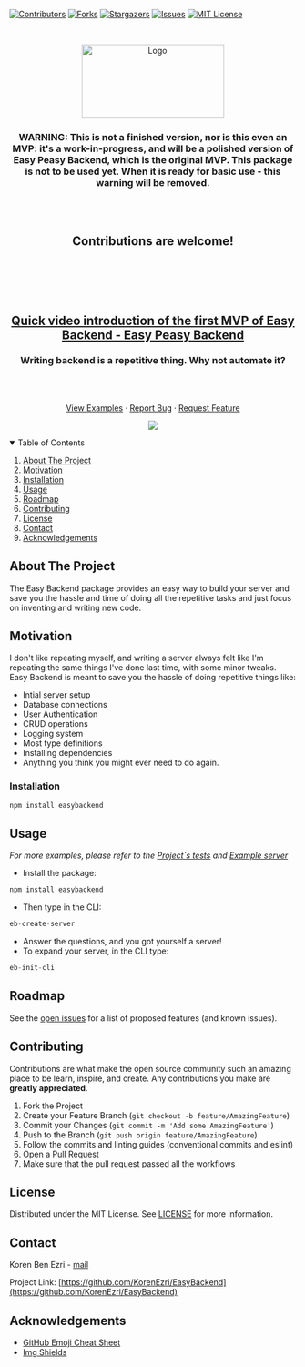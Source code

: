 [![Contributors][contributors-shield]][contributors-url]
[![Forks][forks-shield]][forks-url]
[![Stargazers][stars-shield]][stars-url]
[![Issues][issues-shield]][issues-url]
[![MIT License][license-shield]][license-url]

<br />
<p align="center">
  <a href="https://github.com/KorenEzri/EasyBackend">
    <img src="https://github.com/KorenEzri/EasyBackend/blob/main/logo2.png?raw=true" alt="Logo" width="250" height="130">
  </a>

  <h3 align="center">WARNING: This is not a finished version, nor is this even an MVP: it's a work-in-progress, and will be a polished version of Easy Peasy Backend, which is the original MVP. This package is not to be used yet. When it is ready for basic use - this warning will be removed.</h2>
      <br />
    <br />
    <h2 align="center">Contributions are welcome!</h2>
        <br />
    <br />
        <br />
    <br />
  <p align="center">
    <h2 align="center"><a href="https://www.youtube.com/watch?v=LQ17fIU51cQ&t=114s">Quick video introduction of the first MVP of Easy Backend - Easy Peasy Backend</a></h2>
    <h3 align="center">Writing backend is a repetitive thing. Why not automate it?</h3>
    <br />
    <br />
    <p align="center">
    <a href="https://github.com/KorenEzri/EasyBackend/blob/master/__tests__/middleware.test.ts">View Examples</a>
    ·
    <a href="https://github.com/KorenEzri/EasyBackend/issues">Report Bug</a>
    ·
    <a href="https://github.com/KorenEzri/EasyBackend/issues">Request Feature</a>
  </p>
  </p>
</p>
<p align="center">
  <img src="https://github.com/KorenEzri/EasyBackend/blob/main/logo.PNG?raw=true"/>
</p>

<details open="open">
  <summary>Table of Contents</summary>
  <ol>
    <li>
      <a href="#about-the-project">About The Project</a>
    </li>
      <li>
      <a href="#motivation">Motivation</a>
    </li>
    <li><a href="#installation">Installation</a></li>
    <li><a href="#usage">Usage</a></li>
    <li><a href="#roadmap">Roadmap</a></li>
    <li><a href="#contributing">Contributing</a></li>
    <li><a href="#license">License</a></li>
    <li><a href="#contact">Contact</a></li>
    <li><a href="#acknowledgements">Acknowledgements</a></li>
    
  </ol>
</details>

## About The Project

The Easy Backend package provides an easy way to build your server and save you the hassle and time of doing all the repetitive tasks and just focus on inventing and writing new code.


## Motivation

I don't like repeating myself, and writing a server always felt like I'm repeating the same things I've done last time, with some minor tweaks.
Easy Backend is meant to save you the hassle of doing repetitive things like:

* Intial server setup
* Database connections
* User Authentication
* CRUD operations
* Logging system
* Most type definitions 
* Installing dependencies
* Anything you think you might ever need to do again.

### Installation

```sh
npm install easybackend
```

## Usage

_For more examples, please refer to the [Project`s tests](https://github.com/KorenEzri/EasyBackend/blob/master/__tests__/middleware.test.ts) and [Example server](https://github.com/ShaharEli/requestFieldsSelector/blob/master/example)_

- Install the package: 

```js
npm install easybackend
```

- Then type in the CLI:

```js
eb-create-server
```

- Answer the questions, and you got yourself a server!
- To expand your server, in the CLI type:

```js
eb-init-cli
```

## Roadmap

See the [open issues](https://github.com/KorenEzri/EasyBackend/issues) for a list of proposed features (and known issues).

<!-- CONTRIBUTING -->

## Contributing

Contributions are what make the open source community such an amazing place to be learn, inspire, and create. Any contributions you make are **greatly appreciated**.

1. Fork the Project
2. Create your Feature Branch (`git checkout -b feature/AmazingFeature`)
3. Commit your Changes (`git commit -m 'Add some AmazingFeature'`)
4. Push to the Branch (`git push origin feature/AmazingFeature`)
5. Follow the commits and linting guides (conventional commits and eslint)
6. Open a Pull Request
7. Make sure that the pull request passed all the workflows

## License

Distributed under the MIT License. See [LICENSE](https://github.com/othneildrew/Best-README-Template/blob/master/LICENSE.txt) for more information.

<!-- CONTACT -->

## Contact

Koren Ben Ezri - [mail](korencrimson@gmail.com)

Project Link: [https://github.com/KorenEzri/EasyBackend](https://github.com/KorenEzri/EasyBackend)

<!-- ACKNOWLEDGEMENTS -->

## Acknowledgements

- [GitHub Emoji Cheat Sheet](https://www.webpagefx.com/tools/emoji-cheat-sheet)
- [Img Shields](https://shields.io)

[contributors-shield]: https://img.shields.io/github/contributors/KorenEzri/EasyBackend.svg?style=for-the-badge
[contributors-url]: https://github.com/KorenEzri/EasyBackend/graphs/contributors
[forks-shield]: https://img.shields.io/github/forks/KorenEzri/EasyBackend.svg?style=for-the-badge
[forks-url]: https://github.com/KorenEzri/EasyBackend/network/members
[stars-shield]: https://img.shields.io/github/stars/KorenEzri/EasyBackend.svg?style=for-the-badge
[stars-url]: https://github.com/KorenEzri/EasyBackend/stargazers
[issues-shield]: https://img.shields.io/github/issues/KorenEzri/EasyBackend.svg?style=for-the-badge
[issues-url]: https://github.com/KorenEzri/EasyBackend/issues
[license-shield]: https://img.shields.io/github/license/othneildrew/Best-README-Template.svg?style=for-the-badge
[license-url]: https://github.com/othneildrew/Best-README-Template/blob/master/LICENSE.txt
